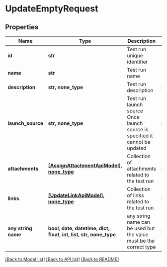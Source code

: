 # UpdateEmptyRequest


## Properties
Name | Type | Description | Notes
------------ | ------------- | ------------- | -------------
**id** | **str** | Test run unique identifier | 
**name** | **str** | Test run name | 
**description** | **str, none_type** | Test run description | [optional] 
**launch_source** | **str, none_type** | Test run launch source              Once launch source is specified it cannot be updated | [optional] 
**attachments** | [**[AssignAttachmentApiModel], none_type**](AssignAttachmentApiModel.md) | Collection of attachments related to the test run | [optional] 
**links** | [**[UpdateLinkApiModel], none_type**](UpdateLinkApiModel.md) | Collection of links related to the test run | [optional] 
**any string name** | **bool, date, datetime, dict, float, int, list, str, none_type** | any string name can be used but the value must be the correct type | [optional]

[[Back to Model list]](../README.md#documentation-for-models) [[Back to API list]](../README.md#documentation-for-api-endpoints) [[Back to README]](../README.md)


